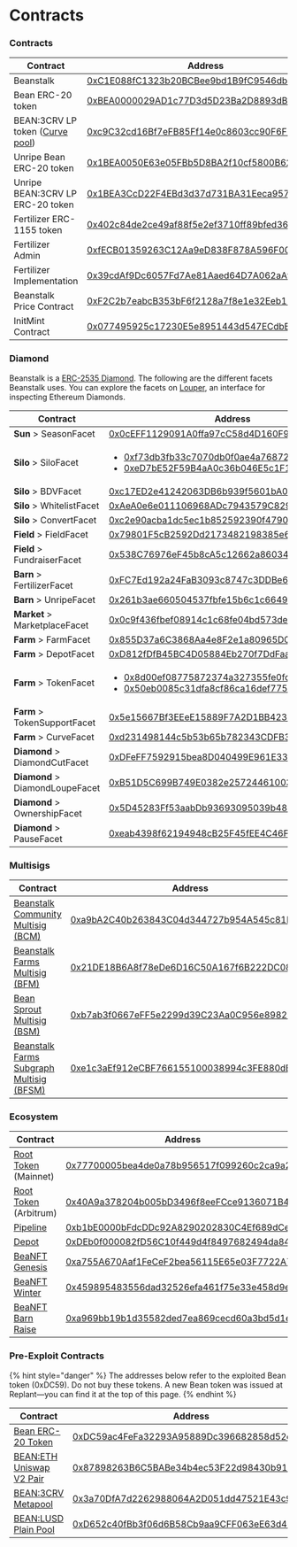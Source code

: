 # Contracts

### Contracts

| Contract                                                                                     | Address                                                                                                               |
| -------------------------------------------------------------------------------------------- | --------------------------------------------------------------------------------------------------------------------- |
| Beanstalk                                                                                    | [0xC1E088fC1323b20BCBee9bd1B9fC9546db5624C5](https://etherscan.io/address/0xC1E088fC1323b20BCBee9bd1B9fC9546db5624C5) |
| Bean ERC-20 token                                                                            | [0xBEA0000029AD1c77D3d5D23Ba2D8893dB9d1Efab](https://etherscan.io/address/0xBEA0000029AD1c77D3d5D23Ba2D8893dB9d1Efab) |
| BEAN:3CRV LP token ([Curve pool](https://curve.fi/#/ethereum/pools/factory-v2-152/deposit/)) | [0xc9C32cd16Bf7eFB85Ff14e0c8603cc90F6F2eE49](https://etherscan.io/address/0xc9C32cd16Bf7eFB85Ff14e0c8603cc90F6F2eE49) |
| Unripe Bean ERC-20 token                                                                     | [0x1BEA0050E63e05FBb5D8BA2f10cf5800B6224449](https://etherscan.io/address/0x1BEA0050E63e05FBb5D8BA2f10cf5800B6224449) |
| Unripe BEAN:3CRV LP ERC-20 token                                                             | [0x1BEA3CcD22F4EBd3d37d731BA31Eeca95713716D](https://etherscan.io/address/0x1BEA3CcD22F4EBd3d37d731BA31Eeca95713716D) |
| Fertilizer ERC-1155 token                                                                    | [0x402c84de2ce49af88f5e2ef3710ff89bfed36cb6](https://etherscan.io/address/0x402c84de2ce49af88f5e2ef3710ff89bfed36cb6) |
| Fertilizer Admin                                                                             | [0xfECB01359263C12Aa9eD838F878A596F0064aa6e](https://etherscan.io/address/0xfECB01359263C12Aa9eD838F878A596F0064aa6e) |
| Fertilizer Implementation                                                                    | [0x39cdAf9Dc6057Fd7Ae81Aaed64D7A062aAf452fD](https://etherscan.io/address/0x39cdAf9Dc6057Fd7Ae81Aaed64D7A062aAf452fD) |
| Beanstalk Price Contract                                                                     | [0xF2C2b7eabcB353bF6f2128a7f8e1e32Eeb112530](https://etherscan.io/address/0xF2C2b7eabcB353bF6f2128a7f8e1e32Eeb112530) |
| InitMint Contract                                                                            | [0x077495925c17230E5e8951443d547ECdbB4925Bb](https://etherscan.io/address/0x077495925c17230E5e8951443d547ECdbB4925Bb) |

### Diamond

Beanstalk is a [ERC-2535 Diamond](https://bean.money/blog/beanstalk-eip-2535). The following are the different facets Beanstalk uses. You can explore the facets on [Louper](https://louper.dev/diamond/0xC1E088fC1323b20BCBee9bd1B9fC9546db5624C5?network=mainnet), an interface for inspecting Ethereum Diamonds.

| Contract                        | Address                                                                                                                                                                                                                                                                                     |
| ------------------------------- | ------------------------------------------------------------------------------------------------------------------------------------------------------------------------------------------------------------------------------------------------------------------------------------------- |
| **Sun** > SeasonFacet           | [0x0cEFF1129091A0ffa97cC58d4D160F9676866a24](https://etherscan.io/address/0x0cEFF1129091A0ffa97cC58d4D160F9676866a24)                                                                                                                                                                       |
| **Silo** > SiloFacet            | <ul><li><a href="https://etherscan.io/address/0xf73db3fb33c7070db0f0ae4a76872251dca15e97">0xf73db3fb33c7070db0f0ae4a76872251dca15e97</a></li><li><a href="https://etherscan.io/address/0xeD7bE52F59B4aA0c36b046E5c1F14Df62aaE79D6">0xeD7bE52F59B4aA0c36b046E5c1F14Df62aaE79D6</a></li></ul> |
| **Silo** > BDVFacet             | [0xc17ED2e41242063DB6b939f5601bA01374b9D44a](https://etherscan.io/address/0xc17ED2e41242063DB6b939f5601bA01374b9D44a)                                                                                                                                                                       |
| **Silo** > WhitelistFacet       | [0xAeA0e6e011106968ADc7943579C829E49EFddaD0](https://etherscan.io/address/0xAeA0e6e011106968ADc7943579C829E49EFddaD0)                                                                                                                                                                       |
| **Silo** > ConvertFacet         | [0xc2e90acba1dc5ec1b852592390f479012eb304c2](https://etherscan.io/address/0xc2e90acba1dc5ec1b852592390f479012eb304c2)                                                                                                                                                                       |
| **Field** > FieldFacet          | [0x79801F5cB2592Dd2173482198385e62870a0eAe2](https://etherscan.io/address/0x79801F5cB2592Dd2173482198385e62870a0eAe2)                                                                                                                                                                       |
| **Field** > FundraiserFacet     | [0x538C76976eF45b8cA5c12662a86034434bFC7a8E](https://etherscan.io/address/0x538C76976eF45b8cA5c12662a86034434bFC7a8E)                                                                                                                                                                       |
| **Barn** > FertilizerFacet      | [0xFC7Ed192a24FaB3093c8747c3DDBe6Cacd335B6C](https://etherscan.io/address/0xFC7Ed192a24FaB3093c8747c3DDBe6Cacd335B6C)                                                                                                                                                                       |
| **Barn** > UnripeFacet          | [0x261b3ae660504537fbfe15b6c1c664976344eb0a](https://etherscan.io/address/0x261b3ae660504537fbfe15b6c1c664976344eb0a)                                                                                                                                                                       |
| **Market** > MarketplaceFacet   | [0x0c9f436fbef08914c1c68fe04bd573de6e327776](https://etherscan.io/address/0x0c9f436fbef08914c1c68fe04bd573de6e327776)                                                                                                                                                                       |
| **Farm** > FarmFacet            | [0x855D37a6C3868Aa4e8F2e1a80965D08B3f10d292](https://etherscan.io/address/0x855D37a6C3868Aa4e8F2e1a80965D08B3f10d292)                                                                                                                                                                       |
| **Farm** > DepotFacet           | [0xD812fDfB45BC4D05884Eb270f7DdFaac71D60F78](https://etherscan.io/address/0xD812fDfB45BC4D05884Eb270f7DdFaac71D60F78)                                                                                                                                                                       |
| **Farm** > TokenFacet           | <ul><li><a href="https://etherscan.io/address/0x8d00ef08775872374a327355fe0fdbdece1106cf">0x8d00ef08775872374a327355fe0fdbdece1106cf</a></li><li><a href="https://etherscan.io/address/0x50eb0085c31dfa8cf86ca16def77520e762ead4a">0x50eb0085c31dfa8cf86ca16def77520e762ead4a</a></li></ul> |
| **Farm** > TokenSupportFacet    | [0x5e15667Bf3EEeE15889F7A2D1BB423490afCb527](https://etherscan.io/address/0x5e15667Bf3EEeE15889F7A2D1BB423490afCb527#code)                                                                                                                                                                  |
| **Farm** > CurveFacet           | [0xd231498144c5b53b65b782343CDFB366472c7bf7](https://etherscan.io/address/0xd231498144c5b53b65b782343CDFB366472c7bf7)                                                                                                                                                                       |
| **Diamond** > DiamondCutFacet   | [0xDFeFF7592915bea8D040499E961E332BD453C249](https://etherscan.io/address/0xDFeFF7592915bea8D040499E961E332BD453C249)                                                                                                                                                                       |
| **Diamond** > DiamondLoupeFacet | [0xB51D5C699B749E0382e257244610039dDB272Da0](https://etherscan.io/address/0xB51D5C699B749E0382e257244610039dDB272Da0)                                                                                                                                                                       |
| **Diamond** > OwnershipFacet    | [0x5D45283Ff53aabDb93693095039b489Af8b18Cf7](https://etherscan.io/address/0x5D45283Ff53aabDb93693095039b489Af8b18Cf7)                                                                                                                                                                       |
| **Diamond** > PauseFacet        | [0xeab4398f62194948cB25F45fEE4C46Fae2e91229](https://etherscan.io/address/0xeab4398f62194948cB25F45fEE4C46Fae2e91229)                                                                                                                                                                       |

### Multisigs

| Contract                                                                                    | Address                                                                                                                                 |
| ------------------------------------------------------------------------------------------- | --------------------------------------------------------------------------------------------------------------------------------------- |
| [Beanstalk Community Multisig (BCM)](../governance/beanstalk/bcm-dashboard.md)              | [0xa9bA2C40b263843C04d344727b954A545c81D043](https://app.safe.global/eth:0xa9bA2C40b263843C04d344727b954A545c81D043/transactions/queue) |
| [Beanstalk Farms Multisig (BFM)](../governance/beanstalk-farms/bfm-dashboard.md)            | [0x21DE18B6A8f78eDe6D16C50A167f6B222DC08DF7](https://app.safe.global/eth:0x21DE18B6A8f78eDe6D16C50A167f6B222DC08DF7/transactions/queue) |
| [Bean Sprout Multisig (BSM)](../governance/bean-sprout/bsm-dashboard.md)                    | [0xb7ab3f0667eFF5e2299d39C23Aa0C956e8982235](https://app.safe.global/eth:0xb7ab3f0667eFF5e2299d39C23Aa0C956e8982235/transactions/queue) |
| [Beanstalk Farms Subgraph Multisig (BFSM)](../governance/beanstalk-farms/bfsm-dashboard.md) | [0xe1c3aEf912eCBF766155100038994c3FE880dB02](https://app.safe.global/eth:0xe1c3aEf912eCBF766155100038994c3FE880dB02/transactions/queue) |

### Ecosystem

| Contract                                                             | Address                                                                                                               |
| -------------------------------------------------------------------- | --------------------------------------------------------------------------------------------------------------------- |
| [Root Token](https://roottoken.org/) (Mainnet)                       | [0x77700005bea4de0a78b956517f099260c2ca9a26](https://etherscan.io/token/0x77700005bea4de0a78b956517f099260c2ca9a26)   |
| [Root Token](https://roottoken.org/) (Arbitrum)                      | [0x40A9a378204b005bD3496f8eeFCce9136071B40f](https://arbiscan.io/token/0x40a9a378204b005bd3496f8eefcce9136071b40f)    |
| [Pipeline](https://evmpipeline.org/)                                 | [0xb1bE0000bFdcDDc92A8290202830C4Ef689dCeaa](https://etherscan.io/address/0xb1bE0000bFdcDDc92A8290202830C4Ef689dCeaa) |
| [Depot](https://evmpipeline.org/)                                    | [0xDEb0f000082fD56C10f449d4f8497682494da84D](https://etherscan.io/address/0xDEb0f000082fD56C10f449d4f8497682494da84D) |
| [BeaNFT Genesis](https://opensea.io/collection/beanft-genesis)       | [0xa755A670Aaf1FeCeF2bea56115E65e03F7722A79](https://etherscan.io/address/0xa755A670Aaf1FeCeF2bea56115E65e03F7722A79) |
| [BeaNFT Winter](https://opensea.io/collection/beanft-winter)         | [0x459895483556dad32526efa461f75e33e458d9e9](https://etherscan.io/address/0x459895483556dad32526efa461f75e33e458d9e9) |
| [BeaNFT Barn Raise](https://opensea.io/collection/beanft-barn-raise) | [0xa969bb19b1d35582ded7ea869cecd60a3bd5d1e8](https://etherscan.io/address/0xa969bb19b1d35582ded7ea869cecd60a3bd5d1e8) |

### Pre-Exploit Contracts

{% hint style="danger" %}
The addresses below refer to the exploited Bean token (0xDC59). Do not buy these tokens. A new Bean token was issued at Replant—you can find it at the top of this page.
{% endhint %}

| Contract                                                                                                 | Address                                                                                                               |
| -------------------------------------------------------------------------------------------------------- | --------------------------------------------------------------------------------------------------------------------- |
| [Bean ERC-20 Token](https://etherscan.io/address/0xDC59ac4FeFa32293A95889Dc396682858d52e5Db)             | [0xDC59ac4FeFa32293A95889Dc396682858d52e5Db](https://etherscan.io/address/0xDC59ac4FeFa32293A95889Dc396682858d52e5Db) |
| [BEAN:ETH Uniswap V2 Pair](https://v2.info.uniswap.org/token/0xdc59ac4fefa32293a95889dc396682858d52e5db) | [0x87898263B6C5BABe34b4ec53F22d98430b91e371](https://etherscan.io/address/0x87898263B6C5BABe34b4ec53F22d98430b91e371) |
| [BEAN:3CRV Metapool](https://curve.fi/factory/81)                                                        | [0x3a70DfA7d2262988064A2D051dd47521E43c9BdD](https://etherscan.io/address/0x3a70DfA7d2262988064A2D051dd47521E43c9BdD) |
| [BEAN:LUSD Plain Pool](https://curve.fi/factory/103)                                                     | [0xD652c40fBb3f06d6B58Cb9aa9CFF063eE63d465D](https://etherscan.io/address/0xD652c40fBb3f06d6B58Cb9aa9CFF063eE63d465D) |
